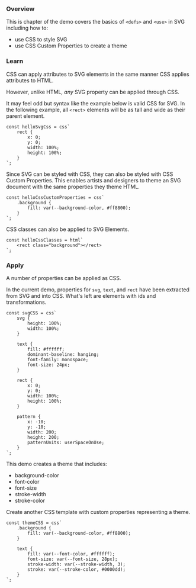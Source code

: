 ### Overview

This is chapter of the demo covers the basics of `<defs>` and `<use>` in
SVG including how to:

- use CSS to style SVG
- use CSS Custom Properties to create a theme

### Learn

CSS can apply attributes to SVG elements in the same manner CSS
applies attributes to HTML.

However, unlike HTML, _any_ SVG property can be applied through CSS.

It may feel odd but syntax like the example below is valid CSS for SVG.
In the following example, all `<rect>` elements will be as tall and
wide as their parent element.

```TS
const helloSvgCss = css`
	rect {
		x: 0;
		y: 0;
		width: 100%;
		height: 100%;
	}
`;
```

Since SVG can be styled with CSS, they can also be styled with CSS
Custom Properties. This enables artists and designers to theme an
SVG document with the same properties they theme HTML.

```TS
const helloCssCustomProperties = css`
	.background {
		fill: var(--background-color, #ff8800);
	}
`;
```

CSS classes can also be applied to SVG Elements.

```TS
const helloCssClasses = html`
	<rect class="background"></rect>
`;
```

### Apply

A number of properties can be applied as CSS.

In the current demo, properties for `svg`, `text`, and `rect` have been
extracted from SVG and into CSS. What's left are elements with ids and
transformations. 

```TS
const svgCSS = css`
	svg {
		height: 100%;
		width: 100%;
	}

	text {
		fill: #ffffff;
		dominant-baseline: hanging;
		font-family: monospace;
		font-size: 24px;
	}

	rect {
		x: 0;
		y: 0;
		width: 100%;
		height: 100%;
	}

	pattern {
		x: -10;
		y: -10;
		width: 200;
		height: 200;
		patternUnits: userSpaceOnUse;
	}
`;
```

This demo creates a theme that includes:
- background-color
- font-color
- font-size
- stroke-width
- stroke-color

Create another CSS template with custom properties representing a
theme.

```TS
const themeCSS = css`
	.background {
		fill: var(--background-color, #ff8800);
	}

	text {
		fill: var(--font-color, #ffffff);
		font-size: var(--font-size, 28px);
		stroke-width: var(--stroke-width, 3);
		stroke: var(--stroke-color, #0000dd);
	}
`;
```
